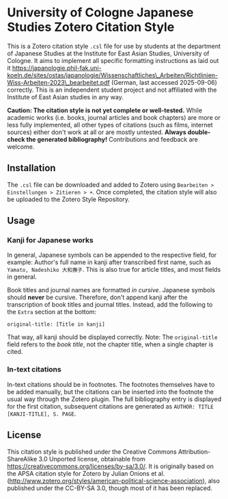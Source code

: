 # University of Cologne Japanese Studies Zotero Citation Style

This is a Zotero citation style `.csl` file for use by students at the department of Japanese Studies at the Institute for East Asian Studies, University of Cologne. It aims to implement all specific formatting instructions as laid out it https://japanologie.phil-fak.uni-koeln.de/sites/ostas/japanologie/Wissenschaftliches\_Arbeiten/Richtlinien-Wiss-Arbeiten-2023\_bearbeitet.pdf (German, last accessed 2025-09-06) correctly. This is an independent student project and not affiliated with the Institute of East Asian studies in any way.

**Caution: The citation style is not yet complete or well-tested.** While academic works (i.e. books, journal articles and book chapters) are more or less fully implemented, all other types of citations (such as films, internet sources) either don't work at all or are mostly untested. **Always double-check the generated bibliography!** Contributions and feedback are welcome.

## Installation

The `.csl` file can be downloaded and added to Zotero using `Bearbeiten > Einstellungen > Zitieren > +`. Once completed, the citation style will also be uploaded to the Zotero Style Repository. 

## Usage

### Kanji for Japanese works

In general, Japanese symbols can be appended to the respective field, for example: Author's full name in kanji after transcribed first name, such as `Yamato, Nadeshiko 大和撫子`. This is also true for article titles, and most fields in general.

Book titles and journal names are formatted *in cursive*. Japanese symbols should **never** be cursive. Therefore, don't append kanji after the transcription of book titles and journal titles. Instead, add the following to the `Extra` section at the bottom:

```
original-title: [Title in kanji]
```

That way, all kanji should be displayed correctly. Note: The `original-title` field refers to the *book title*, not the chapter title, when a single chapter is cited.

### In-text citations

In-text citations should be in footnotes. The footnotes themselves have to be added manually, but the citations can be inserted into the footnote the usual way through the Zotero plugin. The full bibliography entry is displayed for the first citation, subsequent citations are generated as `AUTHOR: TITLE [KANJI-TITLE], S. PAGE`. 

## License
This citation style is published under the Creative Commons Attribution-ShareAlike 3.0 Unported license, obtainable from https://creativecommons.org/licenses/by-sa/3.0/. It is originally based on the APSA citation style for Zotero by Julian Onions et al. (http://www.zotero.org/styles/american-political-science-association), also published under the CC-BY-SA 3.0, though most of it has been replaced.
